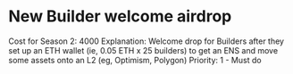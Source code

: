 # New Builder welcome airdrop

Cost for Season 2: 4000
Explanation: Welcome drop for Builders after they set up an ETH wallet (ie, 0.05 ETH x 25 builders) to get an ENS and move some assets onto an L2 (eg, Optimism, Polygon)
Priority: 1 - Must do
